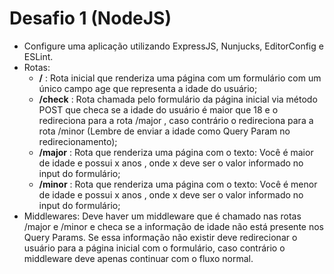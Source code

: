 # Desafio 1 (NodeJS)

- Configure uma aplicação utilizando ExpressJS, Nunjucks, EditorConfig e ESLint.
- Rotas:
  - **/** : Rota inicial que renderiza uma página com um formulário com um único campo age
    que representa a idade do usuário;
  - **/check** : Rota chamada pelo formulário da página inicial via método POST que checa se a
    idade do usuário é maior que 18 e o redireciona para a rota /major , caso contrário o
    redireciona para a rota /minor (Lembre de enviar a idade como Query Param no
    redirecionamento);
  - **/major** : Rota que renderiza uma página com o texto: Você é maior de idade e
    possui x anos , onde x deve ser o valor informado no input do formulário;
  - **/minor** : Rota que renderiza uma página com o texto: Você é menor de idade e
    possui x anos , onde x deve ser o valor informado no input do formulário;
- Middlewares:
    Deve haver um middleware que é chamado nas rotas /major e /minor e checa se a
    informação de idade não está presente nos Query Params. Se essa informação não existir deve
    redirecionar o usuário para a página inicial com o formulário, caso contrário o middleware deve
    apenas continuar com o fluxo normal.
